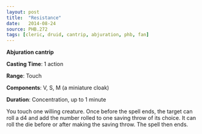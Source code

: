 ```yaml
---
layout: post
title:  "Resistance"
date:   2014-08-24
source: PHB.272
tags: [cleric, druid, cantrip, abjuration, phb, fan]
---
```


**Abjuration cantrip**

**Casting Time**: 1 action

**Range**: Touch

**Components**: V, S, M (a miniature cloak)

**Duration**: Concentration, up to 1 minute

You touch one willing creature. Once before the spell ends, the target can roll a d4 and add the number rolled to one saving throw of its choice. It can roll the die before or after making the saving throw. The spell then ends.
